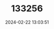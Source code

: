 ---
title: "133256"
category: "Euphyllia glabrescens"
draft: false
date: 2024-02-22 13:03:51
languages:
  English: ["Torch Coral"]
---
